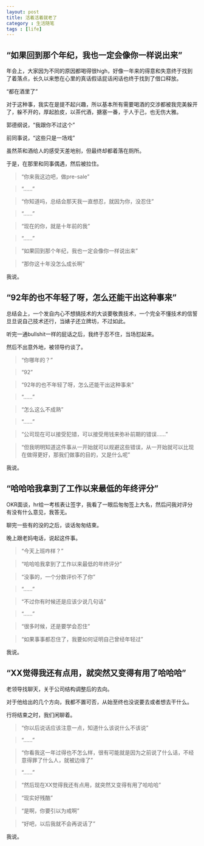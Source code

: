 ```yaml
---
layout: post
title: 活着活着就老了
category : 生活随笔
tags : [life]
---
```


## “如果回到那个年纪，我也一定会像你一样说出来”

年会上，大家因为不同的原因都喝得很high，好像一年来的得意和失意终于找到了着落点，长久以来憋在心里的真话假话屁话闲话也终于找到了借口释放。

“都在酒里了”

对于这种事，我实在是提不起兴趣，所以基本所有需要喝酒的交涉都被我完美躲开了，躲不开的，厚起脸皮，以茶代酒，搪塞一番，于人于己，也无伤大雅。

郭德纲说，“我跟你不过这个”

前同事说，“这些只是一场戏”

虽然茶和酒给人的感受天差地别，但最终却都着落在厕所。

于是，在那里和同事偶遇，然后被拉住。

>“你来我这边吧，做pre-sale”

>“……”

>“你知道吗，总结会那天我一直想忍，就因为你，没忍住”

>“……”

>“现在的你，就是十年前的我”

>“……”

>“如果回到那个年纪，我也一定会像你一样说出来”

>“那你这十年没怎么成长啊”

我说。

## “92年的也不年轻了呀，怎么还能干出这种事来”

总结会上，一个发自内心不想搞技术的大谈要敬畏技术，一个完全不懂技术的信誓旦旦说自己技术还行，当婊子还立牌坊，不过如此。

听完一通bullshit一样的屁话之后，我终于忍不住，当场怼起来。

然后不出意外地，被领导约谈了。

>“你哪年的？”

>“92”

>“92年的也不年轻了呀，怎么还能干出这种事来”

>“……”

>“怎么这么不成熟”

>“……”

>“公司现在可以接受犯错，可以接受用钱来弥补前期的错误……”

>“但我明明知道这件事从一开始就可以规避这些错误，从一开始就可以比现在做得更好，那我们做事的目的，又是什么呢”

我说。

## “哈哈哈我拿到了工作以来最低的年终评分”

OKR面谈，hr给一考核表让签字，我看了一眼后匆匆签上大名，然后问我对评分有没有什么意见，我答无。

聊完一些有的没的之后，谈话匆匆结束。

晚上跟老妈电话，说起这件事。

>“今天上班咋样？”

>“哈哈哈我拿到了工作以来最低的年终评分”

>“没事的，一个分数评价不了你”

>“……”

>“不过你有时候还是应该少说几句话”

>“……”

>“很多时候，还是要学会忍住”

>“如果事事都忍住了，我要如何证明自己曾经年轻过”

我说。

## “XX觉得我还有点用，就突然又变得有用了哈哈哈”

老领导找聊天，关于公司结构调整后的去向。

对于他给出的几个方向，我都不置可否，从始至终也没说要去或者想去干什么。

行将结束之时，我们闲聊着。

>“你以后说话应该注意一点，知道什么该说什么不该说”

>“……”

>“你看我这一年过得也不怎么样，很有可能就是因为之前说了什么话，不经意得罪了什么人，就被边缘了”

>“……”

>“然后现在XX觉得我还有点用，就突然又变得有用了哈哈哈”

>“现实好残酷”

>“是啊，你要引以为戒啊”

 >“好吧，以后我就不会再说话了”

 我说。
